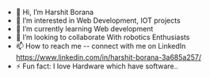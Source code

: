 - 👋 Hi, I’m Harshit Borana
- 👀 I’m interested in Web Development, IOT projects
- 🌱 I’m currently learning Web development
- 💞️ I’m looking to collaborate With robotics Enthusiasts 
- 📫 How to reach me -- connect with me on LinkedIn https://www.linkedin.com/in/harshit-borana-3a685a257/
- ⚡ Fun fact: I love Hardware which have software..

<!---
harshit075/harshit075 is a ✨ special ✨ repository because its `README.md` (this file) appears on your GitHub profile.
You can click the Preview link to take a look at your changes.
--->
